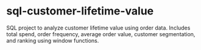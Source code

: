 # sql-customer-lifetime-value
SQL project to analyze customer lifetime value using order data. Includes total spend, order frequency, average order value, customer segmentation, and ranking using window functions.
